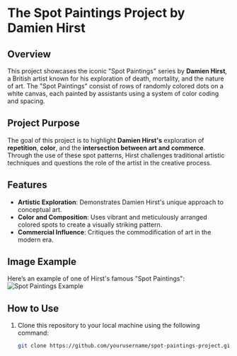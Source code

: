 # **The Spot Paintings Project by Damien Hirst**

## Overview
This project showcases the iconic "Spot Paintings" series by **Damien Hirst**, a British artist known for his exploration of death, mortality, and the nature of art. The "Spot Paintings" consist of rows of randomly colored dots on a white canvas, each painted by assistants using a system of color coding and spacing.

## Project Purpose
The goal of this project is to highlight **Damien Hirst's** exploration of **repetition**, **color**, and the **intersection between art and commerce**. Through the use of these spot patterns, Hirst challenges traditional artistic techniques and questions the role of the artist in the creative process.

## Features
- **Artistic Exploration**: Demonstrates Damien Hirst's unique approach to conceptual art.
- **Color and Composition**: Uses vibrant and meticulously arranged colored spots to create a visually striking pattern.
- **Commercial Influence**: Critiques the commodification of art in the modern era.

## Image Example
Here’s an example of one of Hirst's famous "Spot Paintings":
![Spot Paintings Example](https://www.google.com/search?sca_esv=604417a22f933246&sxsrf=ADLYWII6-xotEl9YuiFfDRGEu5dQxHYOYA:1732799631276&q=Spot+Paintings&udm=2&fbs=AEQNm0Aa4sjWe7Rqy32pFwRj0UkWd8nbOJfsBGGB5IQQO6L3JzEq8sk6FPCPzvp42tv1tXpsidsqiXpQf6iR7slCEZnU6kGqaCkhxgKBocwgkDFqqA6kLYXX5kM45sITRWXGyoislciG6KaaiJNbTmhaOzLwylkzvVPnjf5i65kiDRmjSPXq8y358dY-WymqU_jx2c-CnjHVbldaRDQzRtFVv---e-F7SQ&sa=X&ved=2ahUKEwiCwvTTjf-JAxVlV6QEHb2wAtIQtKgLegQIGxAB&biw=1438&bih=717&dpr=2#vhid=kdVGb6oThLL4GM&vssid=mosaic)

## How to Use
1. Clone this repository to your local machine using the following command:
   ```bash
   git clone https://github.com/yourusername/spot-paintings-project.git

